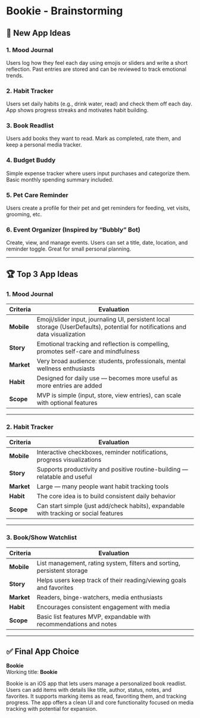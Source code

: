 # Bookie - Brainstorming

## 🧠 New App Ideas

### 1. Mood Journal  
Users log how they feel each day using emojis or sliders and write a short reflection. Past entries are stored and can be reviewed to track emotional trends.

### 2. Habit Tracker  
Users set daily habits (e.g., drink water, read) and check them off each day. App shows progress streaks and motivates habit building.

### 3. Book Readlist  
Users add books they want to read. Mark as completed, rate them, and keep a personal media tracker.

### 4. Budget Buddy  
Simple expense tracker where users input purchases and categorize them. Basic monthly spending summary included.

### 5. Pet Care Reminder  
Users create a profile for their pet and get reminders for feeding, vet visits, grooming, etc.

### 6. Event Organizer (Inspired by “Bubbly” Bot)  
Create, view, and manage events. Users can set a title, date, location, and reminder toggle. Great for small personal planning.

---

## 🏆 Top 3 App Ideas

### 1. Mood Journal

| **Criteria** | **Evaluation** |
|--------------|----------------|
| **Mobile**   | Emoji/slider input, journaling UI, persistent local storage (UserDefaults), potential for notifications and data visualization |
| **Story**    | Emotional tracking and reflection is compelling, promotes self-care and mindfulness |
| **Market**   | Very broad audience: students, professionals, mental wellness enthusiasts |
| **Habit**    | Designed for daily use — becomes more useful as more entries are added |
| **Scope**    | MVP is simple (input, store, view entries), can scale with optional features |

---

### 2. Habit Tracker

| **Criteria** | **Evaluation** |
|--------------|----------------|
| **Mobile**   | Interactive checkboxes, reminder notifications, progress visualizations |
| **Story**    | Supports productivity and positive routine-building — relatable and useful |
| **Market**   | Large — many people want habit tracking tools |
| **Habit**    | The core idea is to build consistent daily behavior |
| **Scope**    | Can start simple (just add/check habits), expandable with tracking or social features |

---

### 3. Book/Show Watchlist

| **Criteria** | **Evaluation** |
|--------------|----------------|
| **Mobile**   | List management, rating system, filters and sorting, persistent storage |
| **Story**    | Helps users keep track of their reading/viewing goals and favorites |
| **Market**   | Readers, binge-watchers, media enthusiasts |
| **Habit**    | Encourages consistent engagement with media |
| **Scope**    | Basic list features MVP, expandable with recommendations and notes |

---

## ✅ Final App Choice

**Bookie**  
Working title: **Bookie**

Bookie is an iOS app that lets users manage a personalized book readlist. Users can add items with details like title, author, status, notes, and favorites. It supports marking items as read, favoriting them, and tracking progress. The app offers a clean UI and core functionality focused on media tracking with potential for expansion.
